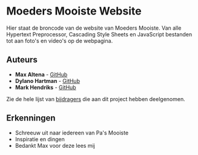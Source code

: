 # Moeders Mooiste Website

Hier staat de broncode van de website van Moeders Mooiste. Van alle Hypertext Preprocessor, Cascading Style Sheets en JavaScript bestanden tot aan foto's en video's op de webpagina.

## Auteurs

* **Max Altena** - [GitHub](https://github.com/MaxAltena)
* **Dylano Hartman** - [GitHub](https://github.com/DylanoH)
* **Mark Hendriks** - [GitHub](https://github.com/MariusHendriks)

Zie de hele lijst van [bijdragers](https://github.com/MariusHendriks/Moedersmooiste/contributors) die aan dit project hebben deelgenomen.

## Erkenningen

* Schreeuw uit naar iedereen van Pa's Mooiste
* Inspiratie en dingen
* Bedankt Max voor deze lees mij
